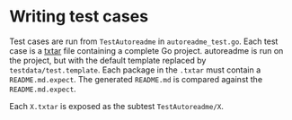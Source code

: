 # Writing test cases

Test cases are run from `TestAutoreadme` in `autoreadme_test.go`. Each test case is a [txtar](https://pkg.go.dev/golang.org/x/tools/txtar) file containing a complete Go project. autoreadme is run on the project, but with the default template replaced by `testdata/test.template`. Each package in the `.txtar` must contain a `README.md.expect`. The generated `README.md` is compared against the `README.md.expect`.

Each `X.txtar` is exposed as the subtest `TestAutoreadme/X`.
